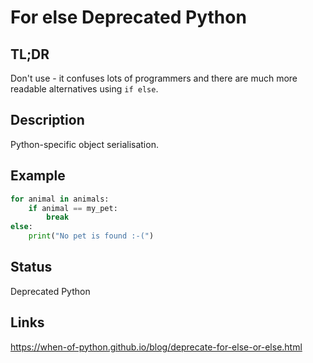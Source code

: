 For else <a class="status deprecated">Deprecated Python</a>
========

TL;DR
-----

Don't use - it confuses lots of programmers and there are much more readable alternatives using ```if else```.

Description
-----------

Python-specific object serialisation.

Example
-------

```python
for animal in animals:
    if animal == my_pet:
        break
else:
    print("No pet is found :-(")
```

Status
------

Deprecated Python

Links
-----

https://when-of-python.github.io/blog/deprecate-for-else-or-else.html
